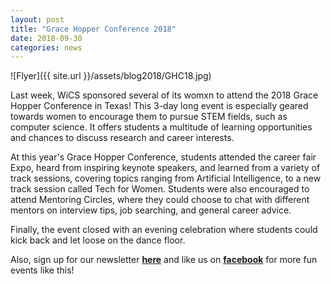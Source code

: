 ```yaml
---
layout: post
title: "Grace Hopper Conference 2018"
date: 2018-09-30
categories: news
---
```


![Flyer]({{ site.url }}/assets/blog2018/GHC18.jpg)

Last week, WiCS sponsored several of its womxn to attend the 2018 Grace Hopper Conference in Texas! This 3-day long event is especially geared towards women to encourage them to pursue STEM fields, such as computer science. It offers students a multitude of learning opportunities and chances to discuss research and career interests.

At this year's Grace Hopper Conference, students attended the career fair Expo, heard from inspiring keynote speakers, and learned from a variety of track sessions, covering topics ranging from Artificial Intelligence, to a new track session called Tech for Women. Students were also encouraged to attend Mentoring Circles, where they could choose to chat with different mentors on interview tips, job searching, and general career advice.

Finally, the event closed with an evening celebration where students could kick back and let loose on the dance floor. 

Also, sign up for our newsletter [**here**][mailinglist] and like us on [**facebook**][facebook] for more fun events like this!

[mailinglist]: http://columbia.us9.list-manage.com/subscribe?u=4c6a1c710f8ab9cce10272368&id=593b5faa43
[facebook]:https://www.facebook.com/CUWICS
